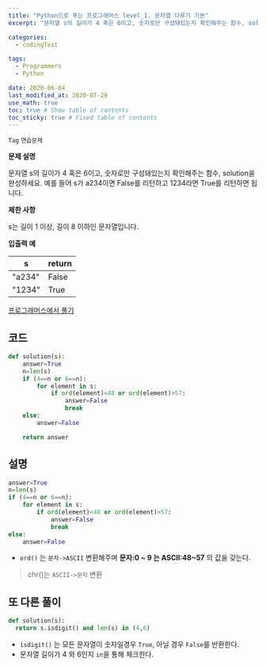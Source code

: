 ```yaml
---
title: "Python으로 푸는 프로그래머스 level_1. 문자열 다루기 기본"
excerpt: "문자열 s의 길이가 4 혹은 6이고, 숫자로만 구성돼있는지 확인해주는 함수, solution을 완성하세요. 예를 들어 s가 a234이면 False를 리턴하고 1234라면 True를 리턴하면 됩니다."

categories:
  - codingTest

tags:
  - Programmers
  - Python

date: 2020-06-04
last_modified_at: 2020-07-29
use_math: true
toc: true # Show table of contents
toc_sticky: true # Fixed table of contents
---
```

`Tag` `연습문제`<br>

**문제 설명**

문자열 s의 길이가 4 혹은 6이고, 숫자로만 구성돼있는지 확인해주는 함수, solution을 완성하세요. 예를 들어 s가 a234이면 False를 리턴하고 1234라면 True를 리턴하면 됩니다.

**제한 사항**

s는 길이 1 이상, 길이 8 이하인 문자열입니다.

**입출력 예**

s|	return
--|--
"a234"|	False
"1234"|	True

[프로그래머스에서 풀기](https://programmers.co.kr/learn/courses/30/lessons/12918)

## 코드
```python
def solution(s):
    answer=True
    n=len(s)
    if (4==n or 6==n):
        for element in s:
            if ord(element)<48 or ord(element)>57:
                answer=False
                break
    else:
        answer=False

    return answer

```

## 설명
```python
answer=True
n=len(s)
if (4==n or 6==n):
    for element in s:
        if ord(element)<48 or ord(element)>57:
            answer=False
            break
else:
    answer=False

```
- ```ord()``` 는 ```문자->ASCII```  변환해주며 **문자:0 ~ 9 는 ASCII:48~57** 의 값을 갖는다.
> chr()는 ```ASCII->문자``` 변환

## 또 다른 풀이

```python
def solution(s):
  return s.isdigit() and len(s) in (4,6)
```
- ```isdigit()``` 는 모든 문자열이 숫자일경우 ```True```, 아닐 경우 ```False```를 반환한다.
- 문자열 길이가 4 와 6인지 ```in```을 통해 체크한다.
